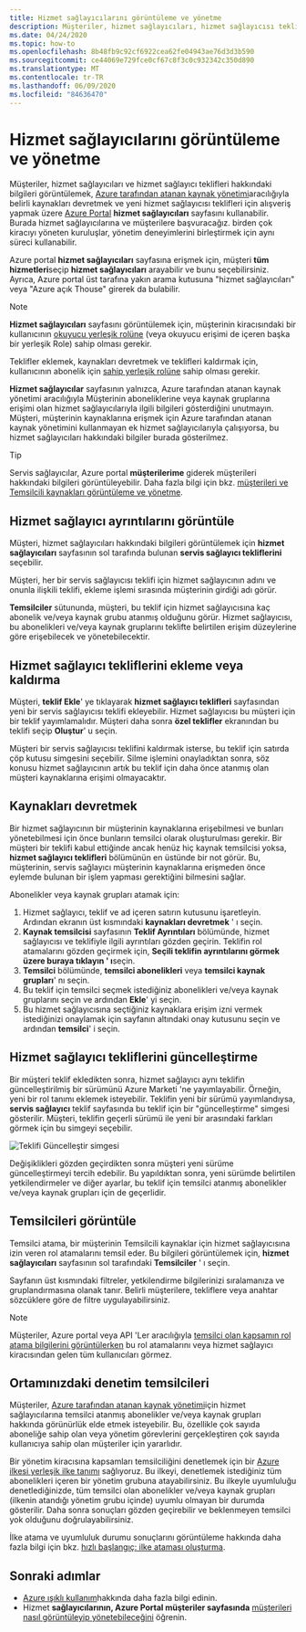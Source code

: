 ```yaml
---
title: Hizmet sağlayıcılarını görüntüleme ve yönetme
description: Müşteriler, hizmet sağlayıcıları, hizmet sağlayıcısı teklifleri ve Temsilcili kaynaklar hakkındaki bilgileri görüntülemek için Azure portal hizmet sağlayıcıları sayfasını kullanabilir.
ms.date: 04/24/2020
ms.topic: how-to
ms.openlocfilehash: 8b48fb9c92cf6922cea62fe04943ae76d3d3b590
ms.sourcegitcommit: ce44069e729fce0cf67c8f3c0c932342c350d890
ms.translationtype: MT
ms.contentlocale: tr-TR
ms.lasthandoff: 06/09/2020
ms.locfileid: "84636470"
---
```

# <a name="view-and-manage-service-providers"></a>Hizmet sağlayıcılarını görüntüleme ve yönetme

Müşteriler, hizmet sağlayıcıları ve hizmet sağlayıcı teklifleri hakkındaki bilgileri görüntülemek, [Azure tarafından atanan kaynak yönetimi](../concepts/azure-delegated-resource-management.md)aracılığıyla belirli kaynakları devretmek ve yeni hizmet sağlayıcısı teklifleri için alışveriş yapmak üzere [Azure Portal](https://portal.azure.com) **hizmet sağlayıcıları** sayfasını kullanabilir. Burada hizmet sağlayıcılarına ve müşterilere başvuracağız. birden çok kiracıyı yöneten kuruluşlar, yönetim deneyimlerini birleştirmek için aynı süreci kullanabilir.

Azure portal **hizmet sağlayıcıları** sayfasına erişmek için, müşteri **tüm hizmetleri**seçip **hizmet sağlayıcıları** arayabilir ve bunu seçebilirsiniz. Ayrıca, Azure portal üst tarafına yakın arama kutusuna "hizmet sağlayıcıları" veya "Azure açık Thouse" girerek da bulabilir.

> [!NOTE]
> **Hizmet sağlayıcıları** sayfasını görüntülemek için, müşterinin kiracısındaki bir kullanıcının [okuyucu yerleşik rolüne](../../role-based-access-control/built-in-roles.md#reader) (veya okuyucu erişimi de içeren başka bir yerleşik Role) sahip olması gerekir.
>
> Teklifler eklemek, kaynakları devretmek ve teklifleri kaldırmak için, kullanıcının abonelik için [sahip yerleşik rolüne](../../role-based-access-control/built-in-roles.md#owner) sahip olması gerekir.

**Hizmet sağlayıcılar** sayfasının yalnızca, Azure tarafından atanan kaynak yönetimi aracılığıyla Müşterinin aboneliklerine veya kaynak gruplarına erişimi olan hizmet sağlayıcılarıyla ilgili bilgileri gösterdiğini unutmayın. Müşteri, müşterinin kaynaklarına erişmek için Azure tarafından atanan kaynak yönetimini kullanmayan ek hizmet sağlayıcılarıyla çalışıyorsa, bu hizmet sağlayıcıları hakkındaki bilgiler burada gösterilmez.

> [!TIP]
> Servis sağlayıcılar, Azure portal **müşterilerime** giderek müşterileri hakkındaki bilgileri görüntüleyebilir. Daha fazla bilgi için bkz. [müşterileri ve Temsilcili kaynakları görüntüleme ve yönetme](view-manage-customers.md).

## <a name="view-service-provider-details"></a>Hizmet sağlayıcı ayrıntılarını görüntüle

Müşteri, hizmet sağlayıcıları hakkındaki bilgileri görüntülemek için **hizmet sağlayıcıları** sayfasının sol tarafında bulunan **servis sağlayıcı tekliflerini** seçebilir.

Müşteri, her bir servis sağlayıcısı teklifi için hizmet sağlayıcının adını ve onunla ilişkili teklifi, ekleme işlemi sırasında müşterinin girdiği adı görür.

**Temsilciler** sütununda, müşteri, bu teklif için hizmet sağlayıcısına kaç abonelik ve/veya kaynak grubu atanmış olduğunu görür. Hizmet sağlayıcısı, bu abonelikleri ve/veya kaynak gruplarını teklifte belirtilen erişim düzeylerine göre erişebilecek ve yönetebilecektir.

## <a name="add-or-remove-service-provider-offers"></a>Hizmet sağlayıcı tekliflerini ekleme veya kaldırma

Müşteri, **teklif Ekle**' ye tıklayarak **hizmet sağlayıcı teklifleri** sayfasından yeni bir servis sağlayıcısı teklifi ekleyebilir. Hizmet sağlayıcısı bu müşteri için bir teklif yayımlamalıdır. Müşteri daha sonra **özel teklifler** ekranından bu teklifi seçip **Oluştur**' u seçin.

Müşteri bir servis sağlayıcısı teklifini kaldırmak isterse, bu teklif için satırda çöp kutusu simgesini seçebilir. Silme işlemini onayladıktan sonra, söz konusu hizmet sağlayıcının artık bu teklif için daha önce atanmış olan müşteri kaynaklarına erişimi olmayacaktır.

## <a name="delegate-resources"></a>Kaynakları devretmek

Bir hizmet sağlayıcının bir müşterinin kaynaklarına erişebilmesi ve bunları yönetebilmesi için önce bunların temsilci olarak oluşturulması gerekir. Bir müşteri bir teklifi kabul ettiğinde ancak henüz hiç kaynak temsilcisi yoksa, **hizmet sağlayıcı teklifleri** bölümünün en üstünde bir not görür. Bu, müşterinin, servis sağlayıcı müşterinin kaynaklarına erişmeden önce eylemde bulunan bir işlem yapması gerektiğini bilmesini sağlar.

Abonelikler veya kaynak grupları atamak için:

1. Hizmet sağlayıcı, teklif ve ad içeren satırın kutusunu işaretleyin. Ardından ekranın üst kısmındaki **kaynakları devretmek** ' ı seçin.
1. **Kaynak temsilcisi** sayfasının **Teklif Ayrıntıları** bölümünde, hizmet sağlayıcısı ve teklifiyle ilgili ayrıntıları gözden geçirin. Teklifin rol atamalarını gözden geçirmek için, **Seçili teklifin ayrıntılarını görmek üzere buraya tıklayın ' ı**seçin.
1. **Temsilci** bölümünde, **temsilci abonelikleri** veya **temsilci kaynak grupları**' nı seçin.
1. Bu teklif için temsilci seçmek istediğiniz abonelikleri ve/veya kaynak gruplarını seçin ve ardından **Ekle**' yi seçin.
1. Bu hizmet sağlayıcısına seçtiğiniz kaynaklara erişim izni vermek istediğinizi onaylamak için sayfanın altındaki onay kutusunu seçin ve ardından **temsilci**' i seçin.

## <a name="update-service-provider-offers"></a>Hizmet sağlayıcı tekliflerini güncelleştirme

Bir müşteri teklif ekledikten sonra, hizmet sağlayıcı aynı teklifin güncelleştirilmiş bir sürümünü Azure Marketi 'ne yayımlayabilir. Örneğin, yeni bir rol tanımı eklemek isteyebilir. Teklifin yeni bir sürümü yayımlandıysa, **servis sağlayıcı** teklif sayfasında bu teklif için bir "güncelleştirme" simgesi gösterilir. Müşteri, teklifin geçerli sürümü ile yeni bir arasındaki farkları görmek için bu simgeyi seçebilir.

 ![Teklifi Güncelleştir simgesi](../media/update-offer.jpg)

Değişiklikleri gözden geçirdikten sonra müşteri yeni sürüme güncelleştirmeyi tercih edebilir. Bu yapıldıktan sonra, yeni sürümde belirtilen yetkilendirmeler ve diğer ayarlar, bu teklif için temsilci atanmış abonelikler ve/veya kaynak grupları için de geçerlidir.

## <a name="view-delegations"></a>Temsilcileri görüntüle

Temsilci atama, bir müşterinin Temsilcili kaynaklar için hizmet sağlayıcısına izin veren rol atamalarını temsil eder. Bu bilgileri görüntülemek için, **hizmet sağlayıcıları** sayfasının sol tarafındaki **Temsilciler** ' ı seçin.

Sayfanın üst kısmındaki filtreler, yetkilendirme bilgilerinizi sıralamanıza ve gruplandırmasına olanak tanır. Belirli müşterilere, tekliflere veya anahtar sözcüklere göre de filtre uygulayabilirsiniz.

> [!NOTE]
> Müşteriler, Azure portal veya API 'Ler aracılığıyla [temsilci olan kapsamın rol atama bilgilerini görüntülerken](../../role-based-access-control/role-assignments-list-portal.md#list-role-assignments-at-a-scope) bu rol atamalarını veya hizmet sağlayıcı kiracısından gelen tüm kullanıcıları görmez.

## <a name="audit-delegations-in-your-environment"></a>Ortamınızdaki denetim temsilcileri

Müşteriler, [Azure tarafından atanan kaynak yönetimi](../concepts/azure-delegated-resource-management.md)için hizmet sağlayıcılarına temsilci atanmış abonelikler ve/veya kaynak grupları hakkında görünürlük elde etmek isteyebilir. Bu, özellikle çok sayıda aboneliğe sahip olan veya yönetim görevlerini gerçekleştiren çok sayıda kullanıcıya sahip olan müşteriler için yararlıdır.

Bir yönetim kiracısına kapsamları temsilciliğini denetlemek için bir [Azure ilkesi yerleşik ilke tanımı](../../governance/policy/samples/built-in-policies.md#lighthouse) sağlıyoruz. Bu ilkeyi, denetlemek istediğiniz tüm abonelikleri içeren bir yönetim grubuna atayabilirsiniz. Bu ilkeyle uyumluluğu denetlediğinizde, tüm temsilci olan abonelikler ve/veya kaynak grupları (ilkenin atandığı yönetim grubu içinde) uyumlu olmayan bir durumda gösterilir. Daha sonra sonuçları gözden geçirebilir ve beklenmeyen temsilci yok olduğunu doğrulayabilirsiniz.

İlke atama ve uyumluluk durumu sonuçlarını görüntüleme hakkında daha fazla bilgi için bkz. [hızlı başlangıç: ilke ataması oluşturma](../../governance/policy/assign-policy-portal.md).

## <a name="next-steps"></a>Sonraki adımlar

- [Azure ışıklı kullanım](../overview.md)hakkında daha fazla bilgi edinin.
- Hizmet **sağlayıcılarının, Azure Portal müşteriler sayfasında** [müşterileri nasıl görüntüleyip yönetebileceğini](view-manage-customers.md) öğrenin.
